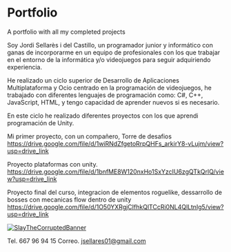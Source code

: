 # Portfolio
A portfolio with all my completed projects

Soy Jordi Sellarès i del Castillo, un programador junior y informático con ganas de incorporarme en un equipo de profesionales con los que trabajar en el entorno de la informática y/o videojuegos para seguir adquiriendo experiencia.

He realizado un ciclo superior de Desarrollo de Aplicaciones Multiplataforma y Ocio centrado en la programación de videojuegos, he trabajado con diferentes lenguajes de programación como: C#, C++, JavaScript, HTML, y tengo capacidad de aprender nuevos si es necesario.

En este ciclo he realizado diferentes proyectos con los que aprendi programación de Unity.

Mi primer proyecto, con un compañero, Torre de desafios
https://drive.google.com/file/d/1wiRNdZfgetoRrpQHFs_arkirY8-vLujm/view?usp=drive_link

Proyecto plataformas con unity.
https://drive.google.com/file/d/1bnfME8W120nxHo1SxYzcIU6zgQTkQrlQ/view?usp=drive_link

Proyecto final del curso, integracion de elementos roguelike, dessarrollo de bosses con mecanicas flow dentro de unity
https://drive.google.com/file/d/1O50YXRgjCIfhkQlTCcRi0NL4QlLtnIg5/view?usp=drive_link

[![SlayTheCorruptedBanner](https://github.com/TiredProgrammer70/Portfolio/assets/109514725/338e0795-047e-4d9a-91e0-8b7cfbbb0aa3)](https://drive.google.com/file/d/1O50YXRgjCIfhkQlTCcRi0NL4QlLtnIg5/view?usp=drive_link)

Tel. 667 96 94 15
Correo. jsellares01@gmail.com

<link rel="shortcut icon" type="image/x-icon" href="favicon.ico?">
